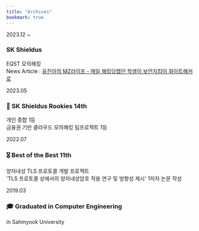 ```yaml
---
title: "Archives"
bookmark: true
---
```


<link rel="stylesheet" href="/assets/css/timeline.css" />
<div class="timeline">
  <div class="timeline-item">
    <div class="timeline-date">2023.12 ~</div>
    <div class="timeline-content">
      <h3>SK Shieldus</h3>
      <p>EQST 모의해킹<br/>News Article :
        <a href="https://www.dt.co.kr/contents.html?article_no=2025040602109931092002" target="_blank">
          유진아의 MZ라이프 - 매일 해킹당했던 학생이 보안지킴이 화이트해커로
        </a>
      </p>
    </div>
  </div>

  <div class="timeline-item">
    <div class="timeline-date">2023.05</div>
    <div class="timeline-content">
      <h3>🥇 SK Shieldus Rookies 14th</h3>
      <p>개인 종합 1등<br>금융권 기반 클라우드 모의해킹 팀프로젝트 1등</p>
    </div>
  </div>

  <div class="timeline-item">
    <div class="timeline-date">2022.07</div>
    <div class="timeline-content">
      <h3>🎖️ Best of the Best 11th</h3>
      <p>양자내성 TLS 프로토콜 개발 프로젝트<br>'TLS 프로토콜 상에서의 양자내성암호 적용 연구 및 방향성 제시' 1저자 논문 작성</p>
    </div>
  </div>

  <div class="timeline-item">
    <div class="timeline-date">2019.03</div>
    <div class="timeline-content">
      <h3>🎓 Graduated in Computer Engineering</h3>
      <p>in Sahmyook University</p>
    </div>
  </div>
  
</div>
